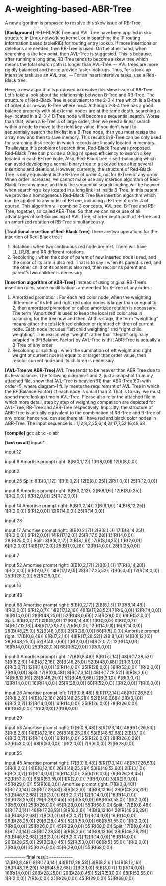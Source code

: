 # A-weighting-based-ABR-Tree
A new algorithm is proposed to resolve this skew issue of RB-Tree.

**[Background]** 
RED-BLACK Tree and AVL Tree have been applied in skb structure in Linux networking kernel, or in searching the IP routing information based table(RIB) for routing entry lookup. If more insertions or deletions are needed, then RB-Tree is used. On the other hand, when searching is the key point, then AVL-Tree is suggested. This is because, after running a long time, RB-Tree tends to become a skew tree which means the total search path is longer than AVL-Tree. 
-- AVL trees are more rigidly balanced and hence provide faster look-ups. Thus, for a look-up intensive task use an AVL tree.
-- For an insert intensive tasks, use a Red-Black tree.

Here, a new algorithm is proposed to resolve this skew issue of RB-Tree.
Let’s take a look about the relationship between B-Tree and RB-Tree. The structure of Red-Black Tree is equivalent to the 2-3-4 tree which is a B-tree of order 4 or m-way B-Tree where m=4. Although 2-3-4 tree has a good balance property with all external nodes are at the same depth, searching a key located in a 2-3-4 B-Tree node will become a sequential search. Worse than that, when a B-Tree is of large order, then we need a linear search within a node to move to the right key value. If you don’t want to sequentially search the link list in a B-Tree node, then you must resize the array now and then to save memory. This results in B-Tree can be only used for searching disk sector in which records are linearly located in memory.
To alleviate this problem of search time, Red-Black Tree was proposed. Red-Black Tree can provide a O(log n) speed efficiency to search a key located in each B-Tree node.  Also, Red-Black tree is self-balancing which can avoid developing a normal binary tree to a skewed tree after several insertions and deletions.
However, currently, the structure of Red-Black Tree is only equivalent to the B-Tree of order 4, not for B-Tree of any order. When order increases, we cannot make use any insertion algorithm of Red-Black Tree any more, and thus the sequential search loading will be heavier when searching a key located in a long link list inside B-Tree. 
In this patent, we provide a homogeneous Red-Black Tree like insertion algorithm which can be applied to any order of B-Tree, including a B-Tree of order 4 of course. This algorithm will combine 3 concepts, AVL tree, B-Tree and RB-Tree, together, so called ABR-Tree. So that we can make use of all advantages of self-balancing of AVL Tree, shorter depth path of B-Tree and an amortized rotation of RB-Tree simultaneously. 

**[Traditional insertion of Red-Black Tree]**
There are two operations for the insertion of Red-Black tree :
1.	Rotation : when two continuous red node are met. There will have LL,LR,RL and RR different rotations.
2.	Recoloring : when the color of parent of new inserted node is red, and the color of its arm is also red. That is to say : when its parent is red, and the other child of its parent is also red, then recolor its parent and parent’s two children is necessary.

**[Insertion algorithm of ABR-Tree]**
Instead of using original RB-Tree’s insertion rules, some modifications are needed for B-Tree of any order :
1.	Amortized promotion : For each red color node, when the weighting difference of its left and right red color nodes is larger than or equal to 2, then amortized promotion or called amortized rotation is necessary. The term “Amortized” is used to keep the local red color area in balancing for the tree now and then. At this stage, the term “weighting” means either the total left red children or right red children of current node. Each node includes “left child weighting” and “right child weighting”. The reason why “weight” rather than “depth” originally adapted in BF(Balance Factor) by AVL-Tree is that ABR-Tree is actually a B-Tree of any order.
2.	Recoloring or splitting : when the summation of left weight and right weight of current node is equal to or larger than order value, then recolor current node and its children is necessary.

**[AVL-Tree vs ABR-Tree]**
AVL Tree tends to be heavier than ABR Tree due to its less balance. The following diagram-1 and 2, just a snapshot from my attached file, show that AVL-Tree is heavier(61) than ABR-Tree(60) with order=5, where diagram-1 fully meets the requirement of AVL Tree in which the BF(Balance Factor) of each node is small than 2. That is to say, we must spend more lookup time in AVL-Tree. Please also refer the attached file in which more detail, step by step of weighting comparison are depicted for AVL-Tree, RB-Tree and ABR-Tree respectively. Implicitly, the structure of ABR-Tree is actually equivalent to the combination of RB-Tree and B-Tree of any order, hence you can see there still have red and black color nodes in ABR-Tree.
The input sequence is : 1,12,8,2,25,6,14,28,17,7,52,16,48,68

**[compile]**
gcc abr.c -o abr

**[test result]**
input:1

input:12

input:8
Amortise prompt right:
8[B(0,1,12)] 
1[R(8,0,0)] 12[R(8,0,0)] 

input:2

input:25
Split:
8[B(0,1,12)] 
1[B(8,0,2)] 12[B(8,0,25)] 
2[R(1,0,0)] 25[R(12,0,0)] 

input:6
Amortise prompt right:
8[B(0,2,12)] 
2[B(8,1,6)] 12[B(8,0,25)] 
1[R(2,0,0)] 6[R(2,0,0)] 25[R(12,0,0)] 

input:14
Amortise prompt right:
8[B(0,2,14)] 
2[B(8,1,6)] 14[B(8,12,25)] 
1[R(2,0,0)] 6[R(2,0,0)] 12[R(14,0,0)] 25[R(14,0,0)] 

input:28

input:17
Amortise prompt right:
8[B(0,2,17)] 
2[B(8,1,6)] 17[B(8,14,25)] 
1[R(2,0,0)] 6[R(2,0,0)] 14[R(17,12,0)] 25[R(17,0,28)] 
12[R(14,0,0)] 28[R(25,0,0)] 
Split:
8[B(0,2,17)] 
2[B(8,1,6)] 17[R(8,14,25)] 
1[R(2,0,0)] 6[R(2,0,0)] 14[B(17,12,0)] 25[B(17,0,28)] 
12[R(14,0,0)] 28[R(25,0,0)] 

input:7

input:52
Amortise prompt right:
8[B(0,2,17)] 
2[B(8,1,6)] 17[R(8,14,28)] 
1[R(2,0,0)] 6[R(2,0,7)] 14[B(17,12,0)] 28[B(17,25,52)] 
7[R(6,0,0)] 12[R(14,0,0)] 25[R(28,0,0)] 52[R(28,0,0)] 

input:16

input:48

input:68
Amortise prompt right:
8[B(0,2,17)] 
2[B(8,1,6)] 17[R(8,14,48)] 
1[R(2,0,0)] 6[R(2,0,7)] 14[B(17,12,16)] 48[B(17,28,52)] 
7[R(6,0,0)] 12[R(14,0,0)] 16[R(14,0,0)] 28[R(48,25,0)] 52[R(48,0,68)] 
25[R(28,0,0)] 68[R(52,0,0)] 
Split:
8[B(0,2,17)] 
2[B(8,1,6)] 17[R(8,14,48)] 
1[R(2,0,0)] 6[R(2,0,7)] 14[B(17,12,16)] 48[R(17,28,52)] 
7[R(6,0,0)] 12[R(14,0,0)] 16[R(14,0,0)] 28[B(48,25,0)] 52[B(48,0,68)] 
25[R(28,0,0)] 68[R(52,0,0)] 
Amortise prompt right:
17[B(0,8,48)] 
8[R(17,2,14)] 48[R(17,28,52)] 
2[B(8,1,6)] 14[B(8,12,16)] 28[B(48,25,0)] 52[B(48,0,68)] 
1[R(2,0,0)] 6[R(2,0,7)] 12[R(14,0,0)] 16[R(14,0,0)] 25[R(28,0,0)] 68[R(52,0,0)] 
7[R(6,0,0)] 

input:3
Amortise prompt right:
17[B(0,8,48)] 
8[R(17,3,14)] 48[R(17,28,52)] 
3[B(8,2,6)] 14[B(8,12,16)] 28[B(48,25,0)] 52[B(48,0,68)] 
2[R(3,1,0)] 6[R(3,0,7)] 12[R(14,0,0)] 16[R(14,0,0)] 25[R(28,0,0)] 68[R(52,0,0)] 
1[R(2,0,0)] 7[R(6,0,0)] 
Split:
17[B(0,8,48)] 
8[R(17,3,14)] 48[R(17,28,52)] 
3[R(8,2,6)] 14[B(8,12,16)] 28[B(48,25,0)] 52[B(48,0,68)] 
2[B(3,1,0)] 6[B(3,0,7)] 12[R(14,0,0)] 16[R(14,0,0)] 25[R(28,0,0)] 68[R(52,0,0)] 
1[R(2,0,0)] 7[R(6,0,0)] 

input:26
Amortise prompt left:
17[B(0,8,48)] 
8[R(17,3,14)] 48[R(17,26,52)] 
3[R(8,2,6)] 14[B(8,12,16)] 26[B(48,25,28)] 52[B(48,0,68)] 
2[B(3,1,0)] 6[B(3,0,7)] 12[R(14,0,0)] 16[R(14,0,0)] 25[R(26,0,0)] 28[R(26,0,0)] 68[R(52,0,0)] 
1[R(2,0,0)] 7[R(6,0,0)] 

input:29

input:53
Amortise prompt right:
17[B(0,8,48)] 
8[R(17,3,14)] 48[R(17,26,53)] 
3[R(8,2,6)] 14[B(8,12,16)] 26[B(48,25,28)] 53[B(48,52,68)] 
2[B(3,1,0)] 6[B(3,0,7)] 12[R(14,0,0)] 16[R(14,0,0)] 25[R(26,0,0)] 28[R(26,0,29)] 52[R(53,0,0)] 68[R(53,0,0)] 
1[R(2,0,0)] 7[R(6,0,0)] 29[R(28,0,0)] 

input:55

input:45
Amortise prompt right:
17[B(0,8,48)] 
8[R(17,3,14)] 48[R(17,26,53)] 
3[R(8,2,6)] 14[B(8,12,16)] 26[B(48,25,29)] 53[B(48,52,68)] 
2[B(3,1,0)] 6[B(3,0,7)] 12[R(14,0,0)] 16[R(14,0,0)] 25[R(26,0,0)] 29[R(26,28,45)] 52[R(53,0,0)] 68[R(53,55,0)] 
1[R(2,0,0)] 7[R(6,0,0)] 28[R(29,0,0)] 45[R(29,0,0)] 55[R(68,0,0)] 
Amortise prompt right:
17[B(0,8,48)] 
8[R(17,3,14)] 48[R(17,28,53)] 
3[R(8,2,6)] 14[B(8,12,16)] 28[B(48,26,29)] 53[B(48,52,68)] 
2[B(3,1,0)] 6[B(3,0,7)] 12[R(14,0,0)] 16[R(14,0,0)] 26[R(28,25,0)] 29[R(28,0,45)] 52[R(53,0,0)] 68[R(53,55,0)] 
1[R(2,0,0)] 7[R(6,0,0)] 25[R(26,0,0)] 45[R(29,0,0)] 55[R(68,0,0)] 
Split:
17[B(0,8,48)] 
8[R(17,3,14)] 48[R(17,28,53)] 
3[R(8,2,6)] 14[B(8,12,16)] 28[R(48,26,29)] 53[B(48,52,68)] 
2[B(3,1,0)] 6[B(3,0,7)] 12[R(14,0,0)] 16[R(14,0,0)] 26[B(28,25,0)] 29[B(28,0,45)] 52[R(53,0,0)] 68[R(53,55,0)] 
1[R(2,0,0)] 7[R(6,0,0)] 25[R(26,0,0)] 45[R(29,0,0)] 55[R(68,0,0)] 
Split:
17[B(0,8,48)] 
8[B(17,3,14)] 48[B(17,28,53)] 
3[R(8,2,6)] 14[B(8,12,16)] 28[R(48,26,29)] 53[B(48,52,68)] 
2[B(3,1,0)] 6[B(3,0,7)] 12[R(14,0,0)] 16[R(14,0,0)] 26[B(28,25,0)] 29[B(28,0,45)] 52[R(53,0,0)] 68[R(53,55,0)] 
1[R(2,0,0)] 7[R(6,0,0)] 25[R(26,0,0)] 45[R(29,0,0)] 55[R(68,0,0)] 

---------- final result ------------<br>
17[B(0,8,48)] 
8[B(17,3,14)] 48[B(17,28,53)] 
3[R(8,2,6)] 14[B(8,12,16)] 28[R(48,26,29)] 53[B(48,52,68)] 
2[B(3,1,0)] 6[B(3,0,7)] 12[R(14,0,0)] 16[R(14,0,0)] 26[B(28,25,0)] 29[B(28,0,45)] 52[R(53,0,0)] 68[R(53,55,0)] 
1[R(2,0,0)] 7[R(6,0,0)] 25[R(26,0,0)] 45[R(29,0,0)] 55[R(68,0,0)]
